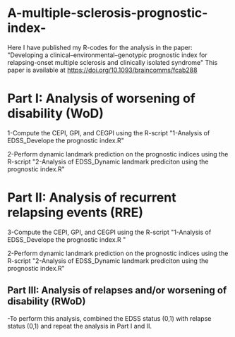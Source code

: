 # A-multiple-sclerosis-prognostic-index-
Here I have published my R-codes for the analysis in the paper: "Developing a clinical–environmental–genotypic prognostic index for relapsing-onset multiple sclerosis and clinically isolated syndrome"
This paper is available at https://doi.org/10.1093/braincomms/fcab288

# Part I: Analysis of worsening of disability (WoD)

1-Compute the CEPI, GPI, and CEGPI using the R-script "1-Analysis of EDSS_Develope the prognostic index.R"

2-Perform dynamic landmark prediction on the prognostic indices using the R-script "2-Analysis of EDSS_Dynamic landmark prediciton using the prognostic index.R"

# Part II: Analysis of recurrent relapsing events (RRE)

3-Compute the CEPI, GPI, and CEGPI using the R-script "1-Analysis of EDSS_Develope the prognostic index.R "

2-Perform dynamic landmark prediction on the prognostic indices using the R-script "2-Analysis of EDSS_Dynamic landmark prediciton using the prognostic index.R"

## Part III: Analysis of relapses and/or worsening of disability (RWoD)

-To perform this analysis, combined the EDSS status (0,1) with relapse status (0,1) and repeat the analysis in Part I and II.

